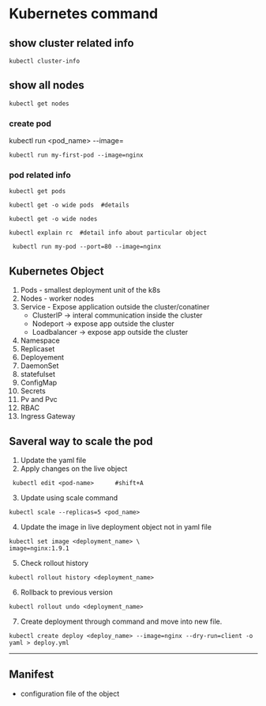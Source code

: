 # Kubernetes command

## show cluster related info 
```
kubectl cluster-info
```

## show all nodes 
```
kubectl get nodes
```

### create pod 


kubectl run <pod_name> --image=<imagename>

```
kubectl run my-first-pod --image=nginx 
```
### pod related info 

```
kubectl get pods
```
```
kubectl get -o wide pods  #details
```
 
```
kubectl get -o wide nodes 
```
```
kubectl explain rc  #detail info about particular object
```
 
```
 kubectl run my-pod --port=80 --image=nginx
```
 
  ## Kubernetes Object 

   1. Pods - smallest deployment unit of the k8s 
   2. Nodes - worker nodes
   3. Service - Expose application outside the cluster/conatiner
      * ClusterIP -> interal communication inside the cluster
      * Nodeport -> expose app outside the cluster
      * Loadbalancer -> expose app outside the cluster
   4. Namespace
   5. Replicaset
   6. Deployement
   7. DaemonSet
   8. statefulset
   9. ConfigMap
   10. Secrets
   11. Pv and Pvc
   12. RBAC
   13. Ingress Gateway

## Saveral way to scale the pod
   1. Update the yaml file
   2. Apply changes on the live object
```
 kubectl edit <pod-name>      #shift+A
```
   3. Update using scale command
   ```
 kubectl scale --replicas=5 <pod_name>
```
   4. Update the image in live deployment object not in yaml file
```
kubectl set image <deployment_name> \
image=nginx:1.9.1
```
5. Check rollout history
```
kubectl rollout history <deployment_name>
```
6. Rollback to previous version
```
kubectl rollout undo <deployment_name>
```
7. Create deployment through command and move into new file.
```
kubectl create deploy <deploy_name> --image=nginx --dry-run=client -o yaml > deploy.yml
```

---
## Manifest 

- configuration file of the object
